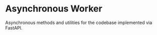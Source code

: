 # Asynchronous Worker

Asynchronous methods and utilities for the codebase implemented via FastAPI.
